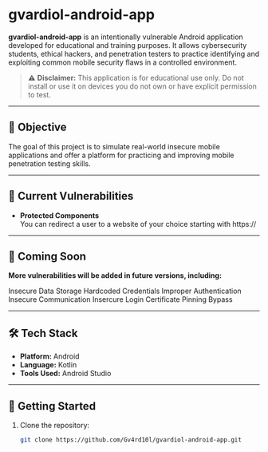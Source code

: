 # gvardiol-android-app

**gvardiol-android-app** is an intentionally vulnerable Android application developed for educational and training purposes. It allows cybersecurity students, ethical hackers, and penetration testers to practice identifying and exploiting common mobile security flaws in a controlled environment.

> ⚠️ **Disclaimer:** This application is for educational use only. Do not install or use it on devices you do not own or have explicit permission to test.

---

## 🧠 Objective

The goal of this project is to simulate real-world insecure mobile applications and offer a platform for practicing and improving mobile penetration testing skills.

---

## 🔐 Current Vulnerabilities

- **Protected Components**  
  You can redirect a user to a website of your choice starting with https://

---

## 📌 Coming Soon

**More vulnerabilities will be added in future versions, including:**

  Insecure Data Storage
  Hardcoded Credentials
  Improper Authentication
  Insecure Communication
  Insercure Login
  Certificate Pinning Bypass

---

## 🛠️ Tech Stack

- **Platform:** Android
- **Language:** Kotlin
- **Tools Used:** Android Studio

---

## 🚀 Getting Started

1. Clone the repository:
   ```bash
   git clone https://github.com/Gv4rd10l/gvardiol-android-app.git

